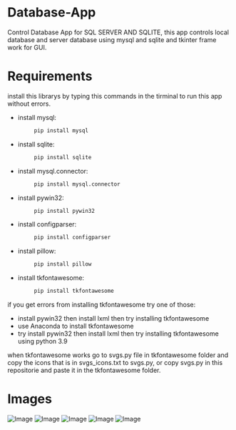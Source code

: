 # Database-App
Control Database App for SQL SERVER AND SQLITE, this app controls local database and server database using mysql and sqlite and tkinter frame work for GUI.

# Requirements
install this librarys by typing this commands in the tirminal to run this app without errors.

* install mysql:
   ```bash
        pip install mysql
* install sqlite:
   ```bash
        pip install sqlite
* install mysql.connector:
   ```bash
        pip install mysql.connector
* install pywin32:
   ```bash
        pip install pywin32
* install configparser:
   ```bash
        pip install configparser
* install pillow:
   ```bash
        pip install pillow
* install tkfontawesome:
   ```bash
        pip install tkfontawesome

if you get errors from installing tkfontawesome try one of those:
   * install pywin32 then install lxml then try installing tkfontawesome
   * use Anaconda to install tkfontawesome
   * try install pywin32 then install lxml then try installing tkfontawesome using python 3.9

when tkfontawesome works go to svgs.py file in tkfontawesome folder and copy the icons that is in svgs_icons.txt to svgs.py, or copy svgs.py in this repositorie and paste it in the tkfontawesome folder.

# Images
![Image](https://github.com/user-attachments/assets/437f0203-0274-46c4-8ea8-6a41303c4508)
![Image](https://github.com/user-attachments/assets/e71ca82b-e9c2-4562-8729-8fdc4287c8c5)
![Image](https://github.com/user-attachments/assets/f37b5300-33b8-46be-980d-4743ca4bf3fe)
![Image](https://github.com/user-attachments/assets/be8acd49-b4a3-4d3b-980c-848723671cfe)
![Image](https://github.com/user-attachments/assets/f618dd27-34e2-4dc0-8441-8438eba3294f)
